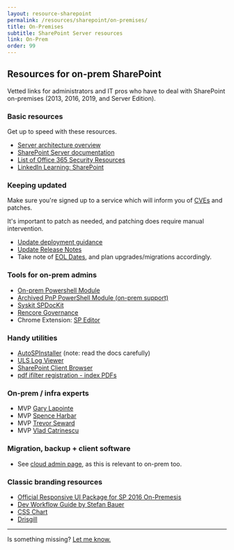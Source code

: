 ```yaml
---
layout: resource-sharepoint
permalink: /resources/sharepoint/on-premises/
title: On-Premises
subtitle: SharePoint Server resources
link: On-Prem
order: 99
---
```


## Resources for on-prem SharePoint

Vetted links for administrators and IT pros who have to deal with SharePoint on-premises (2013, 2016, 2019, and Server Edition).

### Basic resources

Get up to speed with these resources.

* [Server architecture overview](https://en.wikipedia.org/wiki/SharePoint#Server_architecture)
* [SharePoint Server documentation](https://learn.microsoft.com/sharepoint/sharepoint-server/)
* [List of Office 365 Security Resources](https://practical365.com/office-365-security-resources/)
* [LinkedIn Learning: SharePoint](https://www.linkedin.com/learning/search?keywords=sharepoint)

### Keeping updated

Make sure you're signed up to a service which will inform you of [CVEs](https://www.cve.org/) and patches.

It's important to patch as needed, and patching does require manual intervention.

* [Update deployment guidance](https://learn.microsoft.com/en-us/sharepoint/upgrade-and-update/deploy-updates-for-sharepoint-server-2016)
* [Update Release Notes](https://learn.microsoft.com/en-us/officeupdates/sharepoint-updates)
* Take note of [EOL Dates](https://endoflife.date/sharepoint), and plan upgrades/migrations accordingly.

### Tools for on-prem admins

* [On-prem Powershell Module](https://learn.microsoft.com/en-us/powershell/sharepoint/sharepoint-server/sharepoint-server-cmdlets)
* [Archived PnP PowerShell Module (on-prem support)](https://github.com/pnp/PnP-PowerShell)
* [Syskit SPDocKit](http://www.syskit.com/products/spdockit)
* [Rencore Governance](https://rencore.com/)
* Chrome Extension: [SP Editor](https://chrome.google.com/webstore/detail/sp-editor/ecblfcmjnbbgaojblcpmjoamegpbodhd?hl=en)

### Handy utilities

* [AutoSPInstaller](http://autospinstaller.com/) (note: read the docs carefully)
* [ULS Log Viewer](//www.microsoft.com/en-au/download/details.aspx?id=44020)
* [SharePoint Client Browser](//github.com/bramdejager/spcb)
* [pdf ifilter registration - index PDFs](https://gist.github.com/alirobe/260220600a01544e1c467e56bd187d14)

### On‑prem / infra experts

* MVP [Gary Lapointe](http://blog.falchionconsulting.com)
* MVP [Spence Harbar](http://harbar.net/)
* MVP [Trevor Seward](https://thesharepointfarm.com/)
* MVP [Vlad Catrinescu](https://vladtalkstech.com/)

### Migration, backup + client software

* See [cloud admin page](../it-admins/#migration--backup), as this is relevant to on-prem too.

### Classic branding resources

* [Official Responsive UI Package for SP 2016 On-Premesis](https://dev.office.com/blogs/announcing-responsive-ui-package-for-sharepoint-on-premises-2013-2016)
* [Dev Workflow Guide by Stefan Bauer](http://www.n8d.at/blog/how-i-develop-in-sharepoint-and-office-365-now/)
* [CSS Chart](http://sharepointexperience.com/csschart/csschart.html)
* [Drisgill](http://blog.drisgill.com)

----

Is something missing? [Let me know.](/)